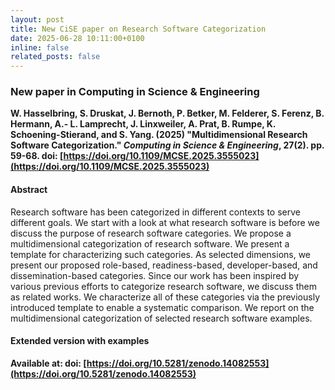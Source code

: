 ```yaml
---
layout: post
title: New CiSE paper on Research Software Categorization
date: 2025-06-28 10:11:00+0100
inline: false
related_posts: false
---
```


### New paper in Computing in Science & Engineering

**W. Hasselbring, S. Druskat, J. Bernoth, P. Betker, M. Felderer, S. Ferenz, B. Hermann, A.- L. Lamprecht, J. Linxweiler, A. Prat, B. Rumpe, K. Schoening-Stierand, and S. Yang. (2025) "<span>Multidimensional Research Software Categorization.</span>" _Computing in Science & Engineering_, 27(2). pp. 59-68. doi:&nbsp;[https://doi.org/10.1109/MCSE.2025.3555023](https://doi.org/10.1109/MCSE.2025.3555023)**

#### Abstract

Research software has been categorized in different contexts to serve different goals. We start with a look at what research software is before we discuss the purpose of research software categories. We propose a multidimensional categorization of research software. We present a template for characterizing such categories. As selected dimensions, we present our proposed role-based, readiness-based, developer-based, and dissemination-based categories. Since our work has been inspired by various previous efforts to categorize research software, we discuss them as related works. We characterize all of these categories via the previously introduced template to enable a systematic comparison. We report on the multidimensional categorization of selected research software examples.

#### Extended version with examples

**Available at: doi:&nbsp;[https://doi.org/10.5281/zenodo.14082553](https://doi.org/10.5281/zenodo.14082553)**
